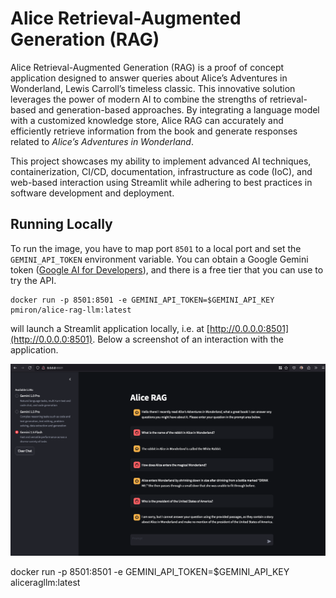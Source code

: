 # Alice Retrieval-Augmented Generation (RAG)

Alice Retrieval-Augmented Generation (RAG) is a proof of concept application designed to answer queries about Alice’s Adventures in Wonderland, Lewis Carroll’s timeless classic. This innovative solution leverages the power of modern AI to combine the strengths of retrieval-based and generation-based approaches. By integrating a language model with a customized knowledge store, Alice RAG can accurately and efficiently retrieve information from the book and generate responses related to *Alice’s Adventures in Wonderland*.

This project showcases my ability to implement advanced AI techniques, containerization, CI/CD, documentation, infrastructure as code (IoC), and web-based interaction using Streamlit while adhering to best practices in software development and deployment.

## Running Locally

To run the image, you have to map port `8501` to a local port and set the `GEMINI_API_TOKEN` environment variable. You can obtain a Google Gemini token ([Google AI for Developers](https://ai.google.dev/pricing)), and there is a free tier that you can use to try the API.

```
docker run -p 8501:8501 -e GEMINI_API_TOKEN=$GEMINI_API_KEY pmiron/alice-rag-llm:latest
```
will launch a Streamlit application locally, i.e. at [http://0.0.0.0:8501](http://0.0.0.0:8501). Below a screenshot of an interaction with the application.

![screnshot-alicerage](img/alicerag.png)

docker run -p 8501:8501 -e GEMINI_API_TOKEN=$GEMINI_API_KEY aliceragllm:latest